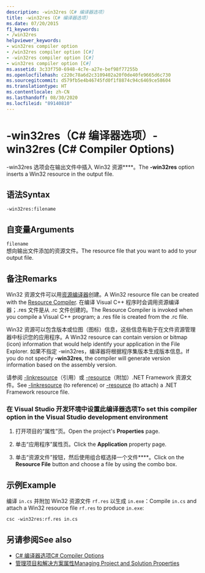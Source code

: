 ```yaml
---
description: -win32res（C# 编译器选项）
title: -win32res（C# 编译器选项）
ms.date: 07/20/2015
f1_keywords:
- /win32res
helpviewer_keywords:
- win32res compiler option
- /win32res compiler option [C#]
- -win32res compiler option [C#]
- win32res compiler option [C#]
ms.assetid: 3c33f750-6948-4c7e-a27e-bef98f77255b
ms.openlocfilehash: c220c78a6d2c3109402a20f0de40fe9665d6c730
ms.sourcegitcommit: d579fb5e4b46745fd0f1f8874c94c6469ce58604
ms.translationtype: HT
ms.contentlocale: zh-CN
ms.lasthandoff: 08/30/2020
ms.locfileid: "89140810"
---
```

# <a name="-win32res-c-compiler-options"></a><span data-ttu-id="8f0b0-103">-win32res（C# 编译器选项）</span><span class="sxs-lookup"><span data-stu-id="8f0b0-103">-win32res (C# Compiler Options)</span></span>
<span data-ttu-id="8f0b0-104">-win32res 选项会在输出文件中插入 Win32 资源\*\*\*\*。</span><span class="sxs-lookup"><span data-stu-id="8f0b0-104">The **-win32res** option inserts a Win32 resource in the output file.</span></span>  
  
## <a name="syntax"></a><span data-ttu-id="8f0b0-105">语法</span><span class="sxs-lookup"><span data-stu-id="8f0b0-105">Syntax</span></span>  
  
```console  
-win32res:filename  
```  
  
## <a name="arguments"></a><span data-ttu-id="8f0b0-106">自变量</span><span class="sxs-lookup"><span data-stu-id="8f0b0-106">Arguments</span></span>  
 `filename`  
 <span data-ttu-id="8f0b0-107">想向输出文件添加的资源文件。</span><span class="sxs-lookup"><span data-stu-id="8f0b0-107">The resource file that you want to add to your output file.</span></span>  
  
## <a name="remarks"></a><span data-ttu-id="8f0b0-108">备注</span><span class="sxs-lookup"><span data-stu-id="8f0b0-108">Remarks</span></span>  
 <span data-ttu-id="8f0b0-109">Win32 资源文件可以用[资源编译器](resource-compiler-option.md)创建。</span><span class="sxs-lookup"><span data-stu-id="8f0b0-109">A Win32 resource file can be created with the [Resource Compiler](resource-compiler-option.md).</span></span> <span data-ttu-id="8f0b0-110">在编译 Visual C++ 程序时会调用资源编译器；.res 文件是从 .rc 文件创建的。</span><span class="sxs-lookup"><span data-stu-id="8f0b0-110">The Resource Compiler is invoked when you compile a Visual C++ program; a .res file is created from the .rc file.</span></span>  
  
 <span data-ttu-id="8f0b0-111">Win32 资源可以包含版本或位图（图标）信息，这些信息有助于在文件资源管理器中标识您的应用程序。</span><span class="sxs-lookup"><span data-stu-id="8f0b0-111">A Win32 resource can contain version or bitmap (icon) information that would help identify your application in the File Explorer.</span></span> <span data-ttu-id="8f0b0-112">如果不指定 -win32res，编译器将根据程序集版本生成版本信息。</span><span class="sxs-lookup"><span data-stu-id="8f0b0-112">If you do not specify **-win32res**, the compiler will generate version information based on the assembly version.</span></span>  
  
 <span data-ttu-id="8f0b0-113">请参阅 [-linkresource](./linkresource-compiler-option.md)（引用）或 [-resource](./resource-compiler-option.md)（附加）.NET Framework 资源文件。</span><span class="sxs-lookup"><span data-stu-id="8f0b0-113">See [-linkresource](./linkresource-compiler-option.md) (to reference) or [-resource](./resource-compiler-option.md) (to attach) a .NET Framework resource file.</span></span>  
  
### <a name="to-set-this-compiler-option-in-the-visual-studio-development-environment"></a><span data-ttu-id="8f0b0-114">在 Visual Studio 开发环境中设置此编译器选项</span><span class="sxs-lookup"><span data-stu-id="8f0b0-114">To set this compiler option in the Visual Studio development environment</span></span>  
  
1. <span data-ttu-id="8f0b0-115">打开项目的“属性”页。</span><span class="sxs-lookup"><span data-stu-id="8f0b0-115">Open the project's **Properties** page.</span></span>  
  
2. <span data-ttu-id="8f0b0-116">单击“应用程序”属性页。</span><span class="sxs-lookup"><span data-stu-id="8f0b0-116">Click the **Application** property page.</span></span>  
  
3. <span data-ttu-id="8f0b0-117">单击“资源文件”按钮，然后使用组合框选择一个文件\*\*\*\*。</span><span class="sxs-lookup"><span data-stu-id="8f0b0-117">Click on the **Resource File** button and choose a file by using the combo box.</span></span>  
  
## <a name="example"></a><span data-ttu-id="8f0b0-118">示例</span><span class="sxs-lookup"><span data-stu-id="8f0b0-118">Example</span></span>  
 <span data-ttu-id="8f0b0-119">编译 `in.cs` 并附加 Win32 资源文件 `rf.res` 以生成 `in.exe`：</span><span class="sxs-lookup"><span data-stu-id="8f0b0-119">Compile `in.cs` and attach a Win32 resource file `rf.res` to produce `in.exe`:</span></span>  
  
```console  
csc -win32res:rf.res in.cs  
```  
  
## <a name="see-also"></a><span data-ttu-id="8f0b0-120">另请参阅</span><span class="sxs-lookup"><span data-stu-id="8f0b0-120">See also</span></span>

- [<span data-ttu-id="8f0b0-121">C# 编译器选项</span><span class="sxs-lookup"><span data-stu-id="8f0b0-121">C# Compiler Options</span></span>](./index.md)
- [<span data-ttu-id="8f0b0-122">管理项目和解决方案属性</span><span class="sxs-lookup"><span data-stu-id="8f0b0-122">Managing Project and Solution Properties</span></span>](/visualstudio/ide/managing-project-and-solution-properties)
